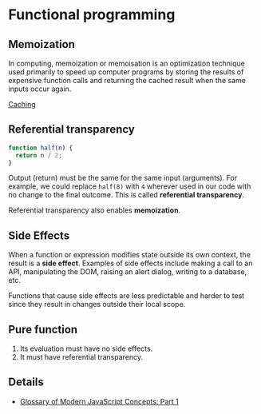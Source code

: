 # Functional programming

## Memoization

In computing, memoization or memoisation is an optimization technique used primarily to speed up
computer programs by storing the results of expensive function calls and returning the cached result
when the same inputs occur again.

[Caching](../recipes/caching.md)

## Referential transparency

```js
function half(n) {
  return n / 2;
}
```

Output (return) must be the same for the same input (arguments). For example, we could replace
`half(8)` with `4` wherever used in our code with no change to the final outcome. This is called
**referential transparency**.

Referential transparency also enables **memoization**.

## Side Effects

When a function or expression modifies state outside its own context, the result is a **side effect**.
Examples of side effects include making a call to an API, manipulating the DOM, raising an alert
dialog, writing to a database, etc.

Functions that cause side effects are less predictable and harder to test since they result in changes
outside their local scope.

## Pure function

1. Its evaluation must have no side effects.
2. It must have referential transparency.

## Details

- [Glossary of Modern JavaScript Concepts: Part 1](https://auth0.com/blog/glossary-of-modern-javascript-concepts/)
